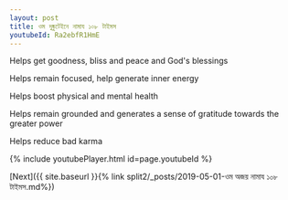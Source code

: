 ```yaml
---
layout: post
title: ওম দুষ্কুটেইনে নামায ১০৮ টাইমস
youtubeId: Ra2ebfR1HmE
---
```

 
 
Helps get goodness, bliss and peace and God's blessings
 
Helps remain focused, help generate inner energy 
 
Helps boost physical and mental health 
 
Helps remain grounded and generates a sense of gratitude towards the greater power 
 
Helps reduce bad karma
 
 
 
 


{% include youtubePlayer.html id=page.youtubeId %}
 
[Next]({{ site.baseurl }}{% link  split2/_posts/2019-05-01-ওম অজয় নামায ১০৮ টাইমস.md%})
 
